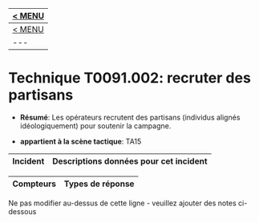 |[< MENU](../README.md)|
|---|
|[< MENU](../../README.md)|
|---|
# Technique T0091.002: recruter des partisans

* **Résumé**: Les opérateurs recrutent des partisans (individus alignés idéologiquement) pour soutenir la campagne.

* **appartient à la scène tactique**: TA15


|Incident |Descriptions données pour cet incident |
|-------- |-------------------- |



|Compteurs |Types de réponse |
|-------- |-------------- |


Ne pas modifier au-dessus de cette ligne - veuillez ajouter des notes ci-dessous